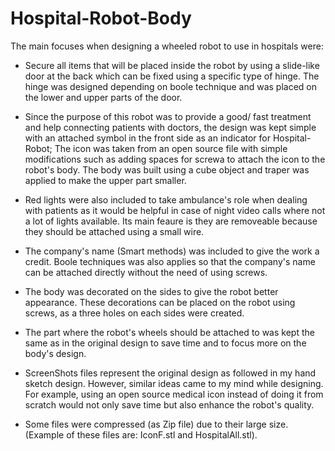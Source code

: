 # Hospital-Robot-Body

The main focuses when designing a wheeled robot to use in hospitals were:
* Secure all items that will be placed inside the robot by using a slide-like door at the back which can be fixed using a specific type of hinge. The hinge was designed depending on boole technique and was placed on the lower and upper parts of the door. 
* Since the purpose of this robot was to provide a good/ fast treatment and help connecting patients with doctors, the design was kept simple with an attached symbol in the front side as an indicator for Hospital-Robot; The icon was taken from an open source file with simple modifications such as adding spaces for screwa to attach the icon to the robot's body. The body was built using a cube object and traper was applied to make the upper part smaller.  
* Red lights were also included to take ambulance's role when dealing with patients as it would be helpful in case of night video calls where not a lot of lights available. Its main feaure is they are removeable because they should be attached using a small wire.
* The company's name (Smart methods) was included to give the work a credit. Boole techniques was also applies so that the company's name can be attached directly without the need of using screws. 
* The body was decorated on the sides to give the robot better appearance. These decorations can be placed on the robot using screws, as a three holes on each sides were created. 
* The part where the robot's wheels should be attached to was kept the same as in the original design to save time and to focus more on the body's design. 



* ScreenShots files represent the original design as followed in my hand sketch design. However, similar ideas came to my mind while designing. For example, using an open source medical icon instead of doing it from scratch would not only save time but also enhance the robot's quality.   
* Some files were compressed (as Zip file) due to their large size. (Example of these files are: IconF.stl and HospitalAll.stl). 
